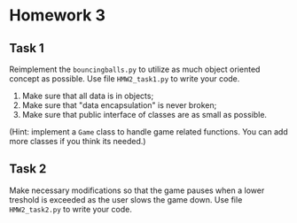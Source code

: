 # Homework 3

## Task 1

Reimplement the `bouncingballs.py` to utilize as much object oriented concept as possible. Use file `HMW2_task1.py` to write your code.

1. Make sure that all data is in objects;
2. Make sure that "data encapsulation" is never broken;
3. Make sure that public interface of classes are as small as possible.

(Hint: implement a `Game` class to handle game related functions. You can add more classes if you think its needed.)

## Task 2

Make necessary modifications so that the game pauses when a lower treshold is exceeded as the user slows the game down. Use file `HMW2_task2.py` to write your code.
